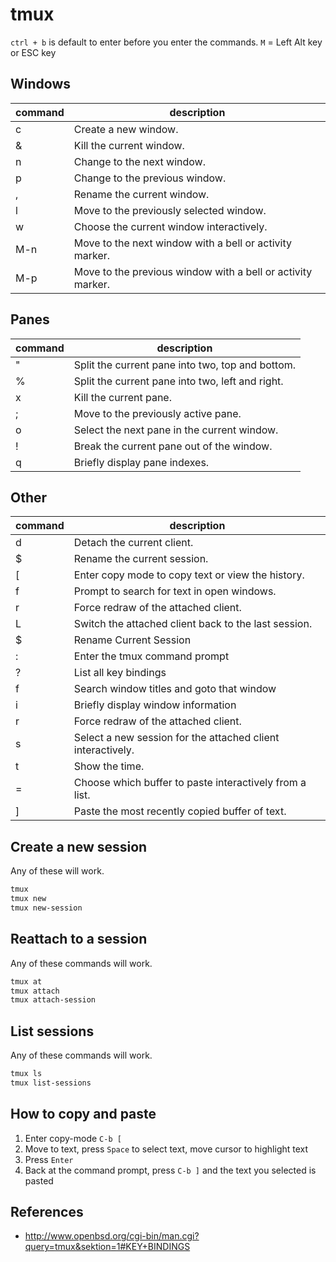 tmux
====

`ctrl + b` is default to enter before you enter the commands. `M` = Left Alt key
or ESC key

## Windows

| command | description |
|---------|-------------|
| c       | Create a new window.
| &       | Kill the current window.
| n       | Change to the next window.
| p       | Change to the previous window.
| ,       | Rename the current window.
| l       | Move to the previously selected window.
| w       | Choose the current window interactively.
| M-n     | Move to the next window with a bell or activity marker.
| M-p     | Move to the previous window with a bell or activity marker.

## Panes

| command | description |
|---------|------------ |
| "       | Split the current pane into two, top and bottom.
| %       | Split the current pane into two, left and right.
| x       | Kill the current pane.
| ;       | Move to the previously active pane.
| o       | Select the next pane in the current window.
| !       | Break the current pane out of the window.
| q       | Briefly display pane indexes.

## Other

| command | description |
|---------|-------------|
| d       | Detach the current client.
| $       | Rename the current session.
| [       | Enter copy mode to copy text or view the history.
| f       | Prompt to search for text in open windows.
| r       | Force redraw of the attached client.
| L       | Switch the attached client back to the last session.
| $       | Rename Current Session
| :       | Enter the tmux command prompt
| ?       | List all key bindings
| f       | Search window titles and goto that window
| i       | Briefly display window information
| r       | Force redraw of the attached client.
| s       | Select a new session for the attached client interactively.
| t       | Show the time.
| =       | Choose which buffer to paste interactively from a list.
| ]       | Paste the most recently copied buffer of text.

## Create a new session

Any of these will work.

```bash
tmux
tmux new
tmux new-session
```

## Reattach to a session

Any of these commands will work.

```bash
tmux at
tmux attach
tmux attach-session
```

## List sessions

Any of these commands will work.

```bash
tmux ls
tmux list-sessions
```
    
## How to copy and paste

1. Enter copy-mode `C-b [`
2. Move to text, press `Space` to select text, move cursor to highlight text
3. Press `Enter`
4. Back at the command prompt, press `C-b ]` and the text you selected is pasted

## References

* http://www.openbsd.org/cgi-bin/man.cgi?query=tmux&sektion=1#KEY+BINDINGS

